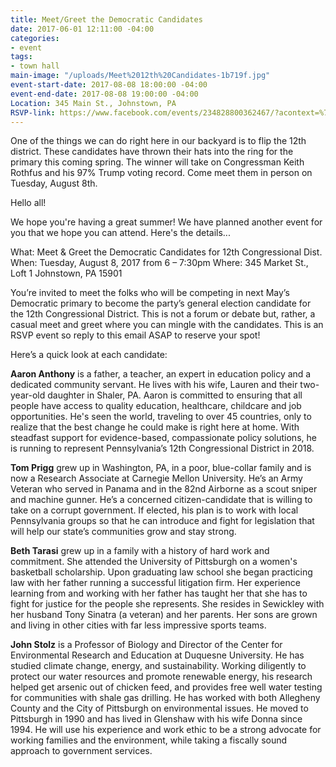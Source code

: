 ```yaml
---
title: Meet/Greet the Democratic Candidates
date: 2017-06-01 12:11:00 -04:00
categories:
- event
tags:
- town hall
main-image: "/uploads/Meet%2012th%20Candidates-1b719f.jpg"
event-start-date: 2017-08-08 18:00:00 -04:00
event-end-date: 2017-08-08 19:00:00 -04:00
Location: 345 Main St., Johnstown, PA
RSVP-link: https://www.facebook.com/events/234828800362467/?acontext=%7B%22source%22%3A5%2C%22page_id_source%22%3A353172031748570%2C%22action_history%22%3A[%7B%22surface%22%3A%22page%22%2C%22mechanism%22%3A%22main_list%22%2C%22extra_data%22%3A%22%7B%5C%22page_id%5C%22%3A353172031748570%2C%5C%22tour_id%5C%22%3Anull%7D%22%7D]%2C%22has_source%22%3Atrue%7D
---
```


One of the things we can do right here in our backyard is to flip the 12th district.  These candidates have thrown their hats into the ring for the primary this coming spring.  The winner will take on Congressman Keith Rothfus and his 97% Trump voting record.  Come meet them in person on Tuesday, August 8th.

Hello all!

   We hope you're having a great summer!  We have planned another event for you that we hope you can attend.  Here's the details...

What:   Meet & Greet the Democratic Candidates for 12th Congressional Dist.
When:  Tuesday, August 8, 2017 from 6 – 7:30pm
Where:  345 Market St., Loft 1
              Johnstown, PA 15901
 
You’re invited to meet the folks who will be competing in next May’s Democratic primary to become the party’s general election candidate for the 12th Congressional District.  This is not a forum or debate but, rather, a casual meet and greet where you can mingle with the candidates.  This is an RSVP event so reply to this email ASAP to reserve your spot!
 
Here’s a quick look at each candidate:
 
**Aaron Anthony** is a father, a teacher, an expert in education policy and a dedicated community servant. He lives with his wife, Lauren and their two-year-old daughter in Shaler, PA. Aaron is committed to ensuring that all people have access to quality education, healthcare, childcare and job opportunities. He's seen the world, traveling to over 45 countries, only to realize that the best change he could make is right here at home. With steadfast support for evidence-based, compassionate policy solutions, he is running to represent Pennsylvania’s 12th Congressional District in 2018.
 
**Tom Prigg** grew up in Washington, PA, in a poor, blue-collar family and is now a Research Associate at Carnegie Mellon University.   He’s an Army Veteran who served in Panama and in the 82nd Airborne as a scout sniper and machine gunner. He’s a concerned citizen-candidate that is willing to take on a corrupt government. If elected, his plan is to work with local Pennsylvania groups so that he can introduce and fight for legislation that will help our state’s communities grow and stay strong.

**Beth Tarasi** grew up in a family with a history of hard work and commitment.  She attended the University of Pittsburgh on a women's basketball scholarship. Upon graduating law school she began practicing law with her father running a successful litigation firm. Her experience learning from and working with her father has taught her that she has to fight for justice for the people she represents. She resides in Sewickley with her husband Tony Sinatra (a veteran) and her parents. Her sons are grown and living in other cities with far less impressive sports teams.

**John Stolz** is a Professor of Biology and Director of the Center for Environmental Research and Education at Duquesne University. He has studied climate change, energy, and sustainability. Working diligently to protect our water resources and promote renewable energy, his research helped get arsenic out of chicken feed, and provides free well water testing for communities with shale gas drilling. He has worked with both Allegheny County and the City of Pittsburgh on environmental issues. He moved to Pittsburgh in 1990 and has lived in Glenshaw with his wife Donna since 1994. He will use his experience and work ethic to be a strong advocate for working families and the environment, while taking a fiscally sound approach to government services.
